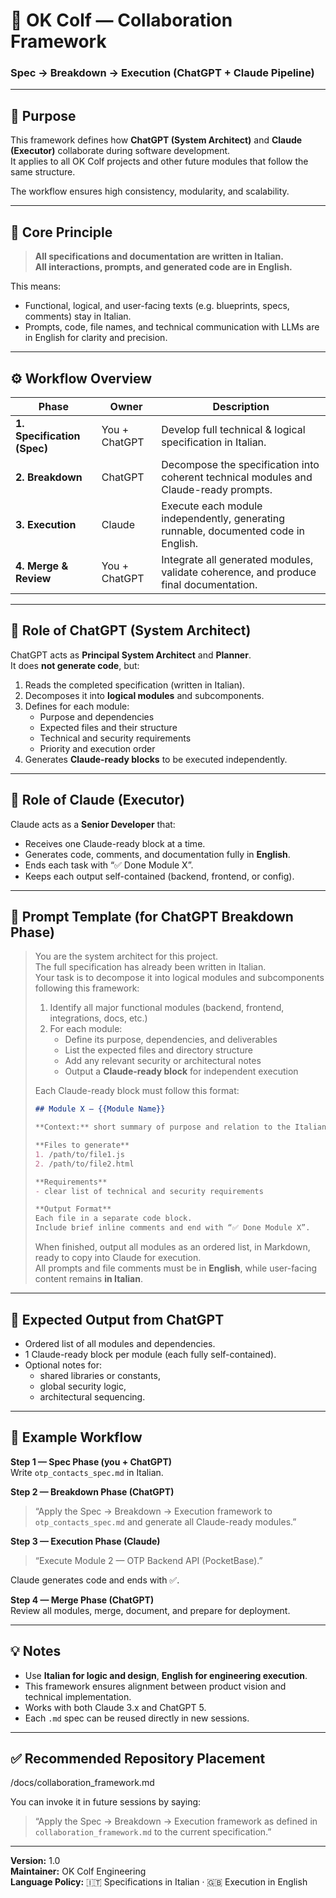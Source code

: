 # 🧩 OK Colf — Collaboration Framework  
### Spec → Breakdown → Execution (ChatGPT + Claude Pipeline)

---

## 🎯 Purpose

This framework defines how **ChatGPT (System Architect)** and **Claude (Executor)** collaborate during software development.  
It applies to all OK Colf projects and other future modules that follow the same structure.

The workflow ensures high consistency, modularity, and scalability.

---

## 🧠 Core Principle

> **All specifications and documentation are written in Italian.**  
> **All interactions, prompts, and generated code are in English.**

This means:
- Functional, logical, and user-facing texts (e.g. blueprints, specs, comments) stay in Italian.  
- Prompts, code, file names, and technical communication with LLMs are in English for clarity and precision.

---

## ⚙️ Workflow Overview

| Phase | Owner | Description |
|--------|--------|-------------|
| **1. Specification (Spec)** | You + ChatGPT | Develop full technical & logical specification in Italian. |
| **2. Breakdown** | ChatGPT | Decompose the specification into coherent technical modules and Claude-ready prompts. |
| **3. Execution** | Claude | Execute each module independently, generating runnable, documented code in English. |
| **4. Merge & Review** | You + ChatGPT | Integrate all generated modules, validate coherence, and produce final documentation. |

---

## 🧩 Role of ChatGPT (System Architect)

ChatGPT acts as **Principal System Architect** and **Planner**.  
It does **not generate code**, but:

1. Reads the completed specification (written in Italian).  
2. Decomposes it into **logical modules** and subcomponents.  
3. Defines for each module:
   - Purpose and dependencies  
   - Expected files and their structure  
   - Technical and security requirements  
   - Priority and execution order  
4. Generates **Claude-ready blocks** to be executed independently.

---

## 🧱 Role of Claude (Executor)

Claude acts as a **Senior Developer** that:
- Receives one Claude-ready block at a time.
- Generates code, comments, and documentation fully in **English**.
- Ends each task with “✅ Done Module X”.
- Keeps each output self-contained (backend, frontend, or config).

---

## 🔧 Prompt Template (for ChatGPT Breakdown Phase)

> You are the system architect for this project.  
> The full specification has already been written in Italian.  
> Your task is to decompose it into logical modules and subcomponents following this framework:
> 
> 1. Identify all major functional modules (backend, frontend, integrations, docs, etc.)  
> 2. For each module:
>    - Define its purpose, dependencies, and deliverables  
>    - List the expected files and directory structure  
>    - Add any relevant security or architectural notes  
>    - Output a **Claude-ready block** for independent execution  
> 
> Each Claude-ready block must follow this format:
> 
> ```markdown
> ## Module X — {{Module Name}}
> 
> **Context:** short summary of purpose and relation to the Italian specification.  
> 
> **Files to generate**
> 1. /path/to/file1.js  
> 2. /path/to/file2.html  
> 
> **Requirements**
> - clear list of technical and security requirements  
> 
> **Output Format**
> Each file in a separate code block.  
> Include brief inline comments and end with “✅ Done Module X”.
> ```
> 
> When finished, output all modules as an ordered list, in Markdown, ready to copy into Claude for execution.  
> All prompts and file comments must be in **English**, while user-facing content remains **in Italian**.

---

## 🧠 Expected Output from ChatGPT

- Ordered list of all modules and dependencies.  
- 1 Claude-ready block per module (each fully self-contained).  
- Optional notes for:
  - shared libraries or constants,
  - global security logic,
  - architectural sequencing.

---

## 🧱 Example Workflow

**Step 1 — Spec Phase (you + ChatGPT)**  
Write `otp_contacts_spec.md` in Italian.

**Step 2 — Breakdown Phase (ChatGPT)**  
> “Apply the Spec → Breakdown → Execution framework to `otp_contacts_spec.md` and generate all Claude-ready modules.”

**Step 3 — Execution Phase (Claude)**  
> “Execute Module 2 — OTP Backend API (PocketBase).”

Claude generates code and ends with ✅.

**Step 4 — Merge Phase (ChatGPT)**  
Review all modules, merge, document, and prepare for deployment.

---

## 💡 Notes

- Use **Italian for logic and design**, **English for engineering execution**.  
- This framework ensures alignment between product vision and technical implementation.  
- Works with both Claude 3.x and ChatGPT 5.  
- Each `.md` spec can be reused directly in new sessions.

---

## ✅ Recommended Repository Placement

/docs/collaboration_framework.md

You can invoke it in future sessions by saying:

> “Apply the Spec → Breakdown → Execution framework as defined in `collaboration_framework.md` to the current specification.”

---

**Version:** 1.0  
**Maintainer:** OK Colf Engineering  
**Language Policy:** 🇮🇹 Specifications in Italian · 🇬🇧 Execution in English  
